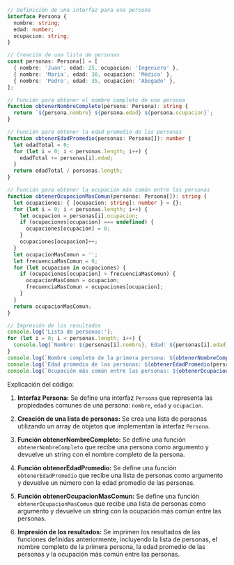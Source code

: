 ```typescript
// Definición de una interfaz para una persona
interface Persona {
  nombre: string;
  edad: number;
  ocupacion: string;
}

// Creación de una lista de personas
const personas: Persona[] = [
  { nombre: 'Juan', edad: 25, ocupacion: 'Ingeniero' },
  { nombre: 'María', edad: 30, ocupacion: 'Médica' },
  { nombre: 'Pedro', edad: 35, ocupacion: 'Abogado' },
];

// Función para obtener el nombre completo de una persona
function obtenerNombreCompleto(persona: Persona): string {
  return `${persona.nombre} ${persona.edad} ${persona.ocupacion}`;
}

// Función para obtener la edad promedio de las personas
function obtenerEdadPromedio(personas: Persona[]): number {
  let edadTotal = 0;
  for (let i = 0; i < personas.length; i++) {
    edadTotal += personas[i].edad;
  }
  return edadTotal / personas.length;
}

// Función para obtener la ocupación más común entre las personas
function obtenerOcupacionMasComun(personas: Persona[]): string {
  let ocupaciones: { [ocupacion: string]: number } = {};
  for (let i = 0; i < personas.length; i++) {
    let ocupacion = personas[i].ocupacion;
    if (ocupaciones[ocupacion] === undefined) {
      ocupaciones[ocupacion] = 0;
    }
    ocupaciones[ocupacion]++;
  }
  let ocupacionMasComun = '';
  let frecuenciaMasComun = 0;
  for (let ocupacion in ocupaciones) {
    if (ocupaciones[ocupacion] > frecuenciaMasComun) {
      ocupacionMasComun = ocupacion;
      frecuenciaMasComun = ocupaciones[ocupacion];
    }
  }
  return ocupacionMasComun;
}

// Impresión de los resultados
console.log('Lista de personas:');
for (let i = 0; i < personas.length; i++) {
  console.log(`Nombre: ${personas[i].nombre}, Edad: ${personas[i].edad}, Ocupación: ${personas[i].ocupacion}`);
}
console.log(`Nombre completo de la primera persona: ${obtenerNombreCompleto(personas[0])}`);
console.log(`Edad promedio de las personas: ${obtenerEdadPromedio(personas)}`);
console.log(`Ocupación más común entre las personas: ${obtenerOcupacionMasComun(personas)}`);
```

Explicación del código:

1. **Interfaz Persona:** Se define una interfaz `Persona` que representa las propiedades comunes de una persona: `nombre`, `edad` y `ocupacion`.

2. **Creación de una lista de personas:** Se crea una lista de personas utilizando un array de objetos que implementan la interfaz `Persona`.

3. **Función obtenerNombreCompleto:** Se define una función `obtenerNombreCompleto` que recibe una persona como argumento y devuelve un string con el nombre completo de la persona.

4. **Función obtenerEdadPromedio:** Se define una función `obtenerEdadPromedio` que recibe una lista de personas como argumento y devuelve un número con la edad promedio de las personas.

5. **Función obtenerOcupacionMasComun:** Se define una función `obtenerOcupacionMasComun` que recibe una lista de personas como argumento y devuelve un string con la ocupación más común entre las personas.

6. **Impresión de los resultados:** Se imprimen los resultados de las funciones definidas anteriormente, incluyendo la lista de personas, el nombre completo de la primera persona, la edad promedio de las personas y la ocupación más común entre las personas.